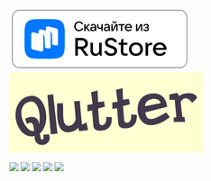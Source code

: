 <a href="https://apps.rustore.ru/app/ru.ziidik.qlutter">
    <img alt="app: qlutter" src="https://github.com/vachtung-gigabidze/vachtung-gigabidze/blob/main/ruStore.png" target="_blank" />
  </a>
<a href="https://ziidik.qlutter">
    <img alt="app: qlutter" src="https://github.com/vachtung-gigabidze/qlutter/blob/main/images/logo.png" target="_blank" />
</a>

  
![](http://github-profile-summary-cards.vercel.app/api/cards/profile-details?username=vachtung-gigabidze&theme=prussian)
![](http://github-profile-summary-cards.vercel.app/api/cards/repos-per-language?username=vachtung-gigabidze&theme=prussian)
![](http://github-profile-summary-cards.vercel.app/api/cards/most-commit-language?username=vachtung-gigabidze&theme=prussian)
![](http://github-profile-summary-cards.vercel.app/api/cards/stats?username=vachtung-gigabidze&theme=prussian)
![](http://github-profile-summary-cards.vercel.app/api/cards/productive-time?username=vachtung-gigabidze&theme=prussian&utcOffset=5)
<!--
**vachtung-gigabidze/vachtung-gigabidze** is a ✨ _special_ ✨ repository because its `README.md` (this file) appears on your GitHub profile.

Here are some ideas to get you started:

- 🔭 I’m currently working on ...
- 🌱 I’m currently learning ...
- 👯 I’m looking to collaborate on ...
- 🤔 I’m looking for help with ...
- 💬 Ask me about ...
- 📫 How to reach me: ...
- 😄 Pronouns: ...
- ⚡ Fun fact: ...
-->
